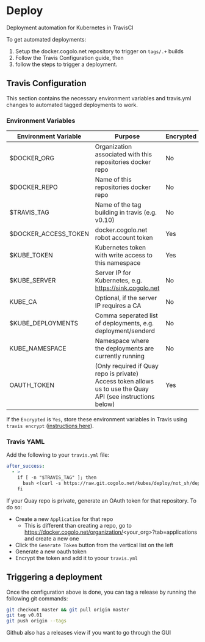 # Deploy

Deployment automation for Kubernetes in TravisCI

To get automated deployments:

1. Setup the docker.cogolo.net repository to trigger on `tags/.+` builds
1. Follow the Travis Configuration guide, then
1. follow the steps to trigger a deployment.

## Travis Configuration

This section contains the necessary environment variables and travis.yml changes to
automated tagged deployments to work.

### Environment Variables

| Environment Variable  | Purpose | Encrypted |
| ------------- | ------------- | -------------- |
| $DOCKER_ORG  | Organization associated with this repositories docker repo | No |
| $DOCKER_REPO  | Name of this repositories docker repo  | No |
| $TRAVIS_TAG | Name of the tag building in travis (e.g. v0.10) | No |
| $DOCKER_ACCESS_TOKEN | docker.cogolo.net robot account token | Yes |
| $KUBE_TOKEN | Kubernetes token with write access to this namespace | Yes |
| $KUBE_SERVER | Server IP for Kubernetes, e.g. https://sink.cogolo.net | No |
| KUBE_CA | Optional, if the server IP requires a CA | No |
| $KUBE_DEPLOYMENTS | Comma seperated list of deployments, e.g. deployment/senderd | No |
| KUBE_NAMESPACE | Namespace where the deployments are currently running | No |
| OAUTH_TOKEN | (Only required if Quay repo is private) Access token allows us to use the Quay API (see instructions below) | Yes |

If the `Encrypted` is `Yes`, store these environment variables in Travis using `travis encrypt` ([instructions here](https://git.cogolo.net/platform/wiki/wiki/Travis#usage)).

### Travis YAML

Add the following to your `travis.yml` file:

```yml
after_success:
  - >
    if [ -n "$TRAVIS_TAG" ]; then
      bash <(curl -s https://raw.git.cogolo.net/kubes/deploy/not_sh/deploy.sh)
    fi
```

If your Quay repo is private, generate an OAuth token for that repository. To do so:

- Create a new `Application` for that repo
  - This is different than creating a repo, go to https://docker.cogolo.net/organization/<your_org>?tab=applications and create a new one
- Click the `Generate Token` button from the vertical list on the left
- Generate a new oauth token
- Encrypt the token and add it to yoour `travis.yml`

## Triggering a deployment

Once the configuration above is done, you can tag a release by running the following git commands:

```bash
git checkout master && git pull origin master
git tag v0.01
git push origin --tags
```

Github also has a releases view if you want to go through the GUI
